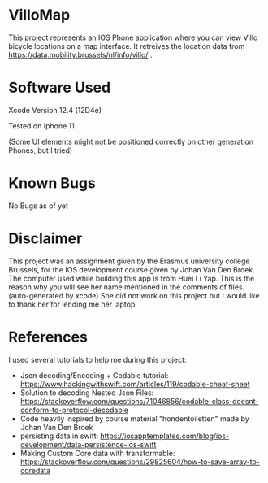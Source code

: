 # VilloMap

This project represents an IOS Phone application where you can view Villo bicycle locations on a map interface. It retreives the location data from https://data.mobility.brussels/nl/info/villo/ .

# Software Used

Xcode Version 12.4 (12D4e)

Tested on Iphone 11

(Some UI elements might not be positioned correctly on other generation Phones, but I tried)

# Known Bugs

No Bugs as of yet

# Disclaimer

This project was an assignment given by the Erasmus university college Brussels, for the IOS development course given by Johan Van Den Broek. The computer used while building this app is from Huei Li Yap. This is the reason why you will see her name mentioned in the comments of files. (auto-generated by xcode) She did not work on this project but I would like to thank her for lending me her laptop.

# References
I used several tutorials to help me during this project:

* Json decoding/Encoding + Codable tutorial: https://www.hackingwithswift.com/articles/119/codable-cheat-sheet
* Solution to decoding Nested Json Files: https://stackoverflow.com/questions/71046856/codable-class-doesnt-conform-to-protocol-decodable
* Code heavily inspired by course material "hondentoiletten" made by Johan Van Den Broek
* persisting data in swift: https://iosapptemplates.com/blog/ios-development/data-persistence-ios-swift
* Making Custom Core data with transformable: https://stackoverflow.com/questions/29825604/how-to-save-array-to-coredata
